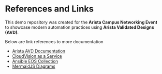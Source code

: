 # References and Links

This demo repository was created for the **Arista Campus Networking Event** to showcase modern automation practices using **Arista Validated Designs (AVD)**.

Below are link references to more documentation

* [Arista AVD Documentation](https://avd.arista.com/)
* [CloudVision as a Service](https://www.arista.com/en/products/cloudvision)
* [Ansible EOS Collection](https://docs.ansible.com/ansible/latest/collections/arista/eos/index.html)
* [MermaidJS Diagrams](https://mermaid.js.org/)